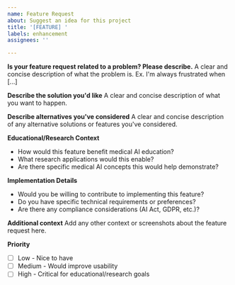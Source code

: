 ```yaml
---
name: Feature Request
about: Suggest an idea for this project
title: '[FEATURE] '
labels: enhancement
assignees: ''

---
```


**Is your feature request related to a problem? Please describe.**
A clear and concise description of what the problem is. Ex. I'm always frustrated when [...]

**Describe the solution you'd like**
A clear and concise description of what you want to happen.

**Describe alternatives you've considered**
A clear and concise description of any alternative solutions or features you've considered.

**Educational/Research Context**
- How would this feature benefit medical AI education?
- What research applications would this enable?
- Are there specific medical AI concepts this would help demonstrate?

**Implementation Details**
- Would you be willing to contribute to implementing this feature?
- Do you have specific technical requirements or preferences?
- Are there any compliance considerations (AI Act, GDPR, etc.)?

**Additional context**
Add any other context or screenshots about the feature request here.

**Priority**
- [ ] Low - Nice to have
- [ ] Medium - Would improve usability
- [ ] High - Critical for educational/research goals
